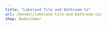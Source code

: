```yaml
---
title: "Lakeland Tile and Bathroom Co"
url: /kendal/lakeland-tile-and-bathroom-co/
shop: Badezimmer
---
```

